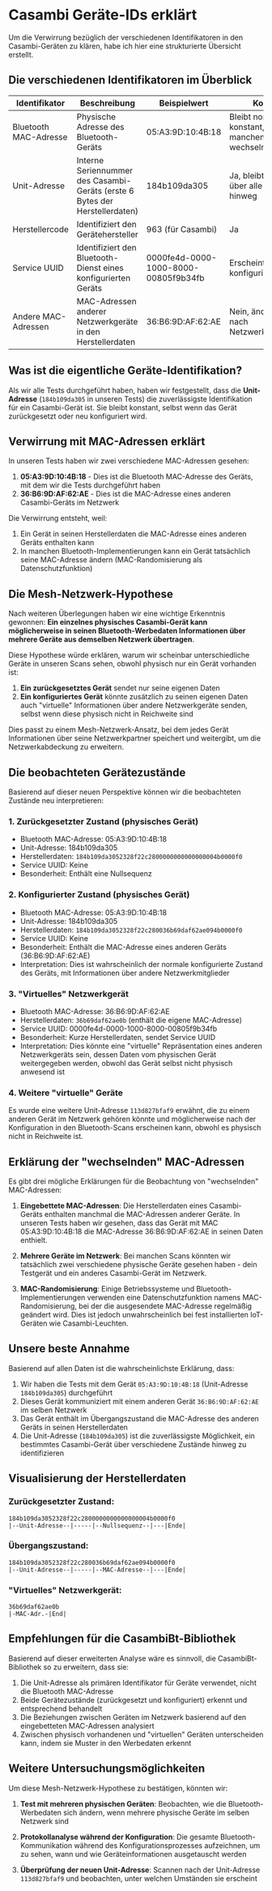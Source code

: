 # Casambi Geräte-IDs erklärt

Um die Verwirrung bezüglich der verschiedenen Identifikatoren in den Casambi-Geräten zu klären, habe ich hier eine strukturierte Übersicht erstellt.

## Die verschiedenen Identifikatoren im Überblick

| Identifikator | Beschreibung | Beispielwert | Konstant? |
|---------------|--------------|--------------|-----------|
| Bluetooth MAC-Adresse | Physische Adresse des Bluetooth-Geräts | 05:A3:9D:10:4B:18 | Bleibt normalerweise konstant, kann aber in manchen Situationen wechseln |
| Unit-Adresse | Interne Seriennummer des Casambi-Geräts (erste 6 Bytes der Herstellerdaten) | 184b109da305 | Ja, bleibt konstant über alle Zustände hinweg |
| Herstellercode | Identifiziert den Gerätehersteller | 963 (für Casambi) | Ja |
| Service UUID | Identifiziert den Bluetooth-Dienst eines konfigurierten Geräts | 0000fe4d-0000-1000-8000-00805f9b34fb | Erscheint nur im konfigurierten Zustand |
| Andere MAC-Adressen | MAC-Adressen anderer Netzwerkgeräte in den Herstellerdaten | 36:B6:9D:AF:62:AE | Nein, ändert sich je nach Netzwerkkonfiguration |

## Was ist die eigentliche Geräte-Identifikation?

Als wir alle Tests durchgeführt haben, haben wir festgestellt, dass die **Unit-Adresse** (`184b109da305` in unseren Tests) die zuverlässigste Identifikation für ein Casambi-Gerät ist. Sie bleibt konstant, selbst wenn das Gerät zurückgesetzt oder neu konfiguriert wird.

## Verwirrung mit MAC-Adressen erklärt

In unseren Tests haben wir zwei verschiedene MAC-Adressen gesehen:

1. **05:A3:9D:10:4B:18** - Dies ist die Bluetooth MAC-Adresse des Geräts, mit dem wir die Tests durchgeführt haben
2. **36:B6:9D:AF:62:AE** - Dies ist die MAC-Adresse eines anderen Casambi-Geräts im Netzwerk

Die Verwirrung entsteht, weil:

1. Ein Gerät in seinen Herstellerdaten die MAC-Adresse eines anderen Geräts enthalten kann
2. In manchen Bluetooth-Implementierungen kann ein Gerät tatsächlich seine MAC-Adresse ändern (MAC-Randomisierung als Datenschutzfunktion)

## Die Mesh-Netzwerk-Hypothese

Nach weiteren Überlegungen haben wir eine wichtige Erkenntnis gewonnen: **Ein einzelnes physisches Casambi-Gerät kann möglicherweise in seinen Bluetooth-Werbedaten Informationen über mehrere Geräte aus demselben Netzwerk übertragen**.

Diese Hypothese würde erklären, warum wir scheinbar unterschiedliche Geräte in unseren Scans sehen, obwohl physisch nur ein Gerät vorhanden ist:

1. **Ein zurückgesetztes Gerät** sendet nur seine eigenen Daten
2. **Ein konfiguriertes Gerät** könnte zusätzlich zu seinen eigenen Daten auch "virtuelle" Informationen über andere Netzwerkgeräte senden, selbst wenn diese physisch nicht in Reichweite sind

Dies passt zu einem Mesh-Netzwerk-Ansatz, bei dem jedes Gerät Informationen über seine Netzwerkpartner speichert und weitergibt, um die Netzwerkabdeckung zu erweitern.

## Die beobachteten Gerätezustände

Basierend auf dieser neuen Perspektive können wir die beobachteten Zustände neu interpretieren:

### 1. Zurückgesetzter Zustand (physisches Gerät)
- Bluetooth MAC-Adresse: 05:A3:9D:10:4B:18
- Unit-Adresse: 184b109da305
- Herstellerdaten: `184b109da3052328f22c2800000000000000004b0000f0`
- Service UUID: Keine
- Besonderheit: Enthält eine Nullsequenz

### 2. Konfigurierter Zustand (physisches Gerät)
- Bluetooth MAC-Adresse: 05:A3:9D:10:4B:18
- Unit-Adresse: 184b109da305
- Herstellerdaten: `184b109da3052328f22c280036b69daf62ae094b0000f0`
- Service UUID: Keine
- Besonderheit: Enthält die MAC-Adresse eines anderen Geräts (36:B6:9D:AF:62:AE)
- Interpretation: Dies ist wahrscheinlich der normale konfigurierte Zustand des Geräts, mit Informationen über andere Netzwerkmitglieder

### 3. "Virtuelles" Netzwerkgerät
- Bluetooth MAC-Adresse: 36:B6:9D:AF:62:AE
- Herstellerdaten: `36b69daf62ae0b` (enthält die eigene MAC-Adresse)
- Service UUID: 0000fe4d-0000-1000-8000-00805f9b34fb
- Besonderheit: Kurze Herstellerdaten, sendet Service UUID
- Interpretation: Dies könnte eine "virtuelle" Repräsentation eines anderen Netzwerkgeräts sein, dessen Daten vom physischen Gerät weitergegeben werden, obwohl das Gerät selbst nicht physisch anwesend ist

### 4. Weitere "virtuelle" Geräte
Es wurde eine weitere Unit-Adresse `113d827bfaf9` erwähnt, die zu einem anderen Gerät im Netzwerk gehören könnte und möglicherweise nach der Konfiguration in den Bluetooth-Scans erscheinen kann, obwohl es physisch nicht in Reichweite ist.

## Erklärung der "wechselnden" MAC-Adressen

Es gibt drei mögliche Erklärungen für die Beobachtung von "wechselnden" MAC-Adressen:

1. **Eingebettete MAC-Adressen**: Die Herstellerdaten eines Casambi-Geräts enthalten manchmal die MAC-Adressen anderer Geräte. In unseren Tests haben wir gesehen, dass das Gerät mit MAC 05:A3:9D:10:4B:18 die MAC-Adresse 36:B6:9D:AF:62:AE in seinen Daten enthielt.

2. **Mehrere Geräte im Netzwerk**: Bei manchen Scans könnten wir tatsächlich zwei verschiedene physische Geräte gesehen haben - dein Testgerät und ein anderes Casambi-Gerät im Netzwerk.

3. **MAC-Randomisierung**: Einige Betriebssysteme und Bluetooth-Implementierungen verwenden eine Datenschutzfunktion namens MAC-Randomisierung, bei der die ausgesendete MAC-Adresse regelmäßig geändert wird. Dies ist jedoch unwahrscheinlich bei fest installierten IoT-Geräten wie Casambi-Leuchten.

## Unsere beste Annahme

Basierend auf allen Daten ist die wahrscheinlichste Erklärung, dass:

1. Wir haben die Tests mit dem Gerät `05:A3:9D:10:4B:18` (Unit-Adresse `184b109da305`) durchgeführt
2. Dieses Gerät kommuniziert mit einem anderen Gerät `36:B6:9D:AF:62:AE` im selben Netzwerk
3. Das Gerät enthält im Übergangszustand die MAC-Adresse des anderen Geräts in seinen Herstellerdaten
4. Die Unit-Adresse (`184b109da305`) ist die zuverlässigste Möglichkeit, ein bestimmtes Casambi-Gerät über verschiedene Zustände hinweg zu identifizieren

## Visualisierung der Herstellerdaten

### Zurückgesetzter Zustand:
```
184b109da3052328f22c2800000000000000004b0000f0
|--Unit-Adresse--|-----|--Nullsequenz--|---|Ende|
```

### Übergangszustand:
```
184b109da3052328f22c280036b69daf62ae094b0000f0
|--Unit-Adresse--|-----|--MAC-Adresse--|---|Ende|
```

### "Virtuelles" Netzwerkgerät:
```
36b69daf62ae0b
|-MAC-Adr.-|End|
```

## Empfehlungen für die CasambiBt-Bibliothek

Basierend auf dieser erweiterten Analyse wäre es sinnvoll, die CasambiBt-Bibliothek so zu erweitern, dass sie:

1. Die Unit-Adresse als primären Identifikator für Geräte verwendet, nicht die Bluetooth MAC-Adresse
2. Beide Gerätezustände (zurückgesetzt und konfiguriert) erkennt und entsprechend behandelt
3. Die Beziehungen zwischen Geräten im Netzwerk basierend auf den eingebetteten MAC-Adressen analysiert
4. Zwischen physisch vorhandenen und "virtuellen" Geräten unterscheiden kann, indem sie Muster in den Werbedaten erkennt

## Weitere Untersuchungsmöglichkeiten

Um diese Mesh-Netzwerk-Hypothese zu bestätigen, könnten wir:

1. **Test mit mehreren physischen Geräten**: Beobachten, wie die Bluetooth-Werbedaten sich ändern, wenn mehrere physische Geräte im selben Netzwerk sind
   
2. **Protokollanalyse während der Konfiguration**: Die gesamte Bluetooth-Kommunikation während des Konfigurationsprozesses aufzeichnen, um zu sehen, wann und wie Geräteinformationen ausgetauscht werden
   
3. **Überprüfung der neuen Unit-Adresse**: Scannen nach der Unit-Adresse `113d827bfaf9` und beobachten, unter welchen Umständen sie erscheint
